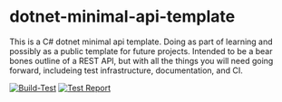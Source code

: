 # dotnet-minimal-api-template

This is a C# dotnet minimal api template. Doing as part of learning and possibly as a public template for future projects. Intended to be a bear bones outline of a REST API, but with all the things you will need going forward, includeing test infrastructure, documentation, and CI.  


[![Build-Test](https://github.com/ansible42/dotnet-minimal-api-template/actions/workflows/build-test.yml/badge.svg)](https://github.com/ansible42/dotnet-minimal-api-template/actions/workflows/build-test.yml)    [![Test Report](https://github.com/ansible42/dotnet-minimal-api-template/actions/workflows/test-report.yml/badge.svg)](https://github.com/ansible42/dotnet-minimal-api-template/actions/workflows/test-report.yml)